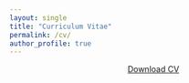 ```yaml
---
layout: single
title: "Curriculum Vitae"
permalink: /cv/
author_profile: true
---
```


<p style="text-align: center;">
  <a class="btn btn--primary" href="{{ 'assets/files/resume.pdf' | relative_url }}" target="_blank" rel="noopener">
    Download CV
  </a>
</p>

